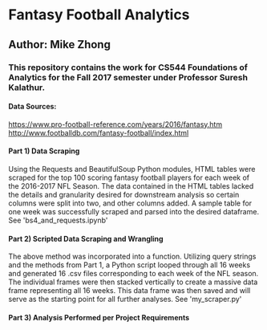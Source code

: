 # Fantasy Football Analytics
## Author: Mike Zhong
### This repository contains the work for CS544 Foundations of Analytics for the Fall 2017 semester under Professor Suresh Kalathur.
#### Data Sources:
https://www.pro-football-reference.com/years/2016/fantasy.htm
http://www.footballdb.com/fantasy-football/index.html
#### Part 1) Data Scraping
Using the Requests and BeautifulSoup Python modules, HTML tables were scraped for the top 100 scoring fantasy football players for each week of the 2016-2017 NFL Season. The data contained in the HTML tables lacked the details and granularity desired for downstream analysis so certain columns were split into two, and other columns added. A sample table for one week was successfully scraped and parsed into the desired dataframe.
See 'bs4_and_requests.ipynb'
#### Part 2) Scripted Data Scraping and Wrangling
The above method was incorporated into a function. Utilizing query strings and the methods from Part 1, a Python script looped through  all 16 weeks and generated 16 .csv files corresponding to each week of the NFL season. The individual frames were then stacked vertically to create a massive data frame representing all 16 weeks. This data frame was then saved and will serve as the starting point for all further analyses.
See 'my_scraper.py'
#### Part 3) Analysis Performed per Project Requirements



